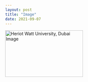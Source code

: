 ```yaml
--- 
layout: post
title: "Image"
date: 2021-09-07
---
```

<p>
<image src = "https://www.hw.ac.uk/dubai/img/heriotwattimage.jpg" alt = "Heriot Watt University, Dubai Image" width = "250" height = "150" >
</p>
